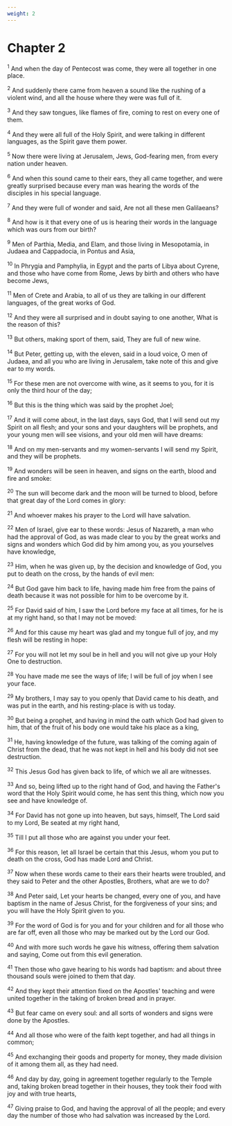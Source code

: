 ```yaml
---
weight: 2
---
```


# Chapter 2

<sup>1</sup> And when the day of Pentecost was come, they were all together in one place. 

<sup>2</sup> And suddenly there came from heaven a sound like the rushing of a violent wind, and all the house where they were was full of it. 

<sup>3</sup> And they saw tongues, like flames of fire, coming to rest on every one of them. 

<sup>4</sup> And they were all full of the Holy Spirit, and were talking in different languages, as the Spirit gave them power. 

<sup>5</sup> Now there were living at Jerusalem, Jews, God-fearing men, from every nation under heaven. 

<sup>6</sup> And when this sound came to their ears, they all came together, and were greatly surprised because every man was hearing the words of the disciples in his special language. 

<sup>7</sup> And they were full of wonder and said, Are not all these men Galilaeans? 

<sup>8</sup> And how is it that every one of us is hearing their words in the language which was ours from our birth? 

<sup>9</sup> Men of Parthia, Media, and Elam, and those living in Mesopotamia, in Judaea and Cappadocia, in Pontus and Asia, 

<sup>10</sup> In Phrygia and Pamphylia, in Egypt and the parts of Libya about Cyrene, and those who have come from Rome, Jews by birth and others who have become Jews, 

<sup>11</sup> Men of Crete and Arabia, to all of us they are talking in our different languages, of the great works of God. 

<sup>12</sup> And they were all surprised and in doubt saying to one another, What is the reason of this? 

<sup>13</sup> But others, making sport of them, said, They are full of new wine. 

<sup>14</sup> But Peter, getting up, with the eleven, said in a loud voice, O men of Judaea, and all you who are living in Jerusalem, take note of this and give ear to my words. 

<sup>15</sup> For these men are not overcome with wine, as it seems to you, for it is only the third hour of the day; 

<sup>16</sup> But this is the thing which was said by the prophet Joel; 

<sup>17</sup> And it will come about, in the last days, says God, that I will send out my Spirit on all flesh; and your sons and your daughters will be prophets, and your young men will see visions, and your old men will have dreams: 

<sup>18</sup> And on my men-servants and my women-servants I will send my Spirit, and they will be prophets. 

<sup>19</sup> And wonders will be seen in heaven, and signs on the earth, blood and fire and smoke: 

<sup>20</sup> The sun will become dark and the moon will be turned to blood, before that great day of the Lord comes in glory: 

<sup>21</sup> And whoever makes his prayer to the Lord will have salvation. 

<sup>22</sup> Men of Israel, give ear to these words: Jesus of Nazareth, a man who had the approval of God, as was made clear to you by the great works and signs and wonders which God did by him among you, as you yourselves have knowledge, 

<sup>23</sup> Him, when he was given up, by the decision and knowledge of God, you put to death on the cross, by the hands of evil men: 

<sup>24</sup> But God gave him back to life, having made him free from the pains of death because it was not possible for him to be overcome by it. 

<sup>25</sup> For David said of him, I saw the Lord before my face at all times, for he is at my right hand, so that I may not be moved: 

<sup>26</sup> And for this cause my heart was glad and my tongue full of joy, and my flesh will be resting in hope: 

<sup>27</sup> For you will not let my soul be in hell and you will not give up your Holy One to destruction. 

<sup>28</sup> You have made me see the ways of life; I will be full of joy when I see your face. 

<sup>29</sup> My brothers, I may say to you openly that David came to his death, and was put in the earth, and his resting-place is with us today. 

<sup>30</sup> But being a prophet, and having in mind the oath which God had given to him, that of the fruit of his body one would take his place as a king, 

<sup>31</sup> He, having knowledge of the future, was talking of the coming again of Christ from the dead, that he was not kept in hell and his body did not see destruction. 

<sup>32</sup> This Jesus God has given back to life, of which we all are witnesses. 

<sup>33</sup> And so, being lifted up to the right hand of God, and having the Father's word that the Holy Spirit would come, he has sent this thing, which now you see and have knowledge of. 

<sup>34</sup> For David has not gone up into heaven, but says, himself, The Lord said to my Lord, Be seated at my right hand, 

<sup>35</sup> Till I put all those who are against you under your feet. 

<sup>36</sup> For this reason, let all Israel be certain that this Jesus, whom you put to death on the cross, God has made Lord and Christ. 

<sup>37</sup> Now when these words came to their ears their hearts were troubled, and they said to Peter and the other Apostles, Brothers, what are we to do? 

<sup>38</sup> And Peter said, Let your hearts be changed, every one of you, and have baptism in the name of Jesus Christ, for the forgiveness of your sins; and you will have the Holy Spirit given to you. 

<sup>39</sup> For the word of God is for you and for your children and for all those who are far off, even all those who may be marked out by the Lord our God. 

<sup>40</sup> And with more such words he gave his witness, offering them salvation and saying, Come out from this evil generation. 

<sup>41</sup> Then those who gave hearing to his words had baptism: and about three thousand souls were joined to them that day. 

<sup>42</sup> And they kept their attention fixed on the Apostles' teaching and were united together in the taking of broken bread and in prayer. 

<sup>43</sup> But fear came on every soul: and all sorts of wonders and signs were done by the Apostles. 

<sup>44</sup> And all those who were of the faith kept together, and had all things in common; 

<sup>45</sup> And exchanging their goods and property for money, they made division of it among them all, as they had need. 

<sup>46</sup> And day by day, going in agreement together regularly to the Temple and, taking broken bread together in their houses, they took their food with joy and with true hearts, 

<sup>47</sup> Giving praise to God, and having the approval of all the people; and every day the number of those who had salvation was increased by the Lord. 


